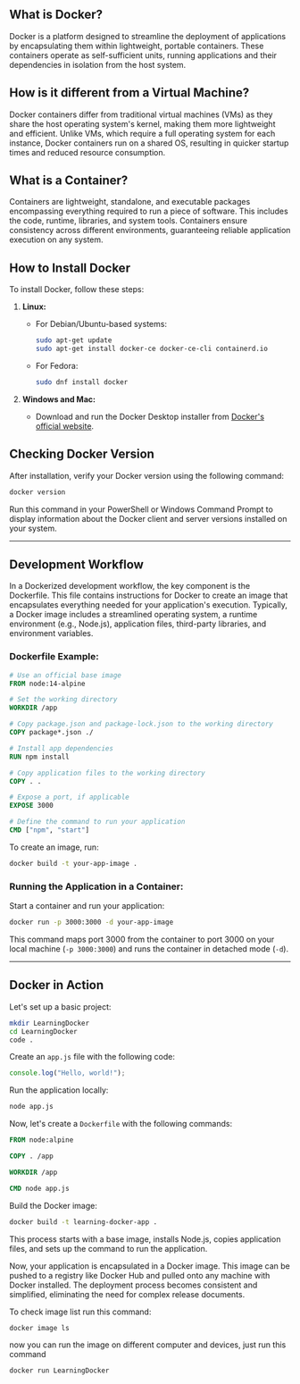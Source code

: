 ## What is Docker?

Docker is a platform designed to streamline the deployment of applications by encapsulating them within lightweight, portable containers. These containers operate as self-sufficient units, running applications and their dependencies in isolation from the host system.

## How is it different from a Virtual Machine?

Docker containers differ from traditional virtual machines (VMs) as they share the host operating system's kernel, making them more lightweight and efficient. Unlike VMs, which require a full operating system for each instance, Docker containers run on a shared OS, resulting in quicker startup times and reduced resource consumption.

## What is a Container?

Containers are lightweight, standalone, and executable packages encompassing everything required to run a piece of software. This includes the code, runtime, libraries, and system tools. Containers ensure consistency across different environments, guaranteeing reliable application execution on any system.

## How to Install Docker

To install Docker, follow these steps:

1. **Linux:**
   - For Debian/Ubuntu-based systems:
     ```bash
     sudo apt-get update
     sudo apt-get install docker-ce docker-ce-cli containerd.io
     ```
   - For Fedora:
     ```bash
     sudo dnf install docker
     ```

2. **Windows and Mac:**
   - Download and run the Docker Desktop installer from [Docker's official website](https://www.docker.com/products/docker-desktop).

## Checking Docker Version

After installation, verify your Docker version using the following command:

```powershell
docker version
```

Run this command in your PowerShell or Windows Command Prompt to display information about the Docker client and server versions installed on your system.

---

## Development Workflow

In a Dockerized development workflow, the key component is the Dockerfile. This file contains instructions for Docker to create an image that encapsulates everything needed for your application's execution. Typically, a Docker image includes a streamlined operating system, a runtime environment (e.g., Node.js), application files, third-party libraries, and environment variables.

### Dockerfile Example:

```dockerfile
# Use an official base image
FROM node:14-alpine

# Set the working directory
WORKDIR /app

# Copy package.json and package-lock.json to the working directory
COPY package*.json ./

# Install app dependencies
RUN npm install

# Copy application files to the working directory
COPY . .

# Expose a port, if applicable
EXPOSE 3000

# Define the command to run your application
CMD ["npm", "start"]
```

To create an image, run:

```bash
docker build -t your-app-image .
```

### Running the Application in a Container:

Start a container and run your application:

```bash
docker run -p 3000:3000 -d your-app-image
```

This command maps port 3000 from the container to port 3000 on your local machine (`-p 3000:3000`) and runs the container in detached mode (`-d`).

---

## Docker in Action

Let's set up a basic project:

```bash
mkdir LearningDocker
cd LearningDocker
code .
```

Create an `app.js` file with the following code:

```javascript
console.log("Hello, world!");
```

Run the application locally:

```bash
node app.js
```

Now, let's create a `Dockerfile` with the following commands:

```dockerfile
FROM node:alpine

COPY . /app

WORKDIR /app

CMD node app.js
```

Build the Docker image:

```bash
docker build -t learning-docker-app .
```

This process starts with a base image, installs Node.js, copies application files, and sets up the command to run the application.

Now, your application is encapsulated in a Docker image. This image can be pushed to a registry like Docker Hub and pulled onto any machine with Docker installed. The deployment process becomes consistent and simplified, eliminating the need for complex release documents.

To check image list run this command:

```
docker image ls
```

now you can run the image on different computer and devices, just run this command

``` docker run LearningDocker ```
